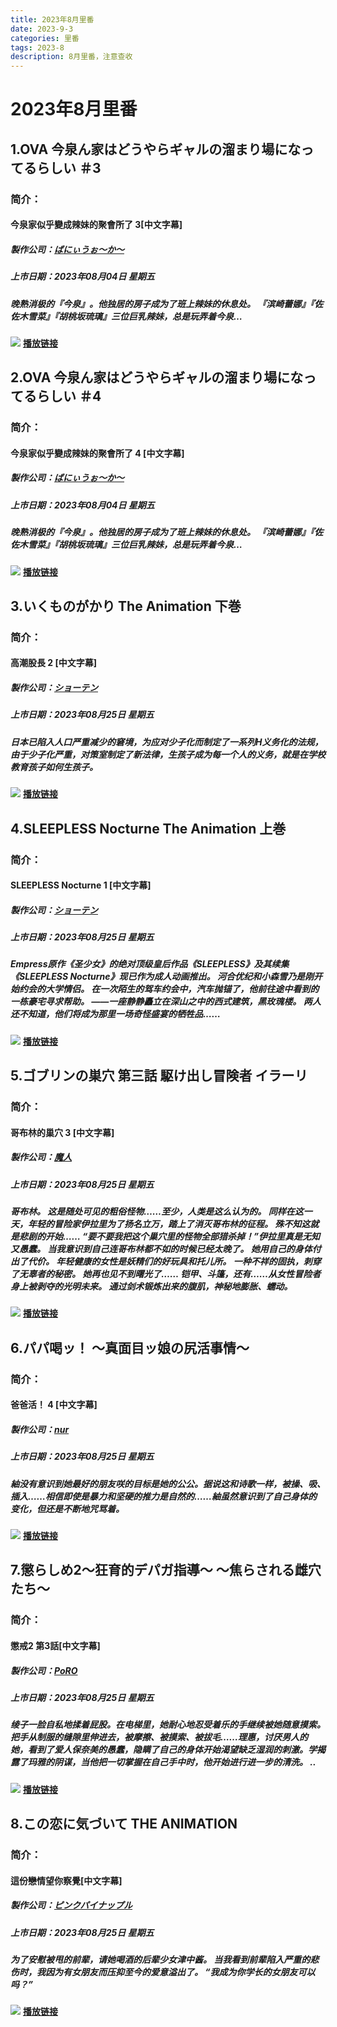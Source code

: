 ```yaml
---
title: 2023年8月里番
date: 2023-9-3
categories: 里番
tags: 2023-8
description: 8月里番，注意查收
---
```

# 2023年8月里番

## 1.OVA 今泉ん家はどうやらギャルの溜まり場になってるらしい ＃3
### **简介：**
#### 今泉家似乎變成辣妹的聚會所了 3[中文字幕]
##### 製作公司：[ばにぃうぉ～か～](https://hanime1.me/search?genre=裏番&brands[]=ばにぃうぉ～か～)
##### 上市日期：2023年08月04日 星期五
##### 晚熟消极的『今泉』。他独居的房子成为了班上辣妹的休息处。 『滨崎蕾娜』『佐佐木雪菜』『胡桃坂琉璃』三位巨乳辣妹，总是玩弄着今泉…
![](https://cdn.jsdelivr.net/gh/nmyo/pictures@main/newOVA%20%E4%BB%8A%E6%B3%89%E3%82%93%E5%AE%B6%E3%81%AF%E3%81%A9%E3%81%86%E3%82%84%E3%82%89%E3%82%AE%E3%83%A3%E3%83%AB%E3%81%AE%E6%BA%9C%E3%81%BE%E3%82%8A%E5%A0%B4%E3%81%AB%E3%81%AA%E3%81%A3%E3%81%A6%E3%82%8B%E3%82%89%E3%81%97%E3%81%84%20%EF%BC%833%20%5B%E4%B8%AD%E6%96%87%E5%AD%97%E5%B9%95%5D.png)
**[播放链接](https://hanime1.me/watch?v=39810)**

## 2.OVA 今泉ん家はどうやらギャルの溜まり場になってるらしい ＃4
### **简介：**
#### 今泉家似乎變成辣妹的聚會所了 4 [中文字幕]
##### 製作公司：[ばにぃうぉ～か～](https://hanime1.me/search?genre=裏番&brands[]=ばにぃうぉ～か～)
##### 上市日期：2023年08月04日 星期五
##### 晚熟消极的『今泉』。他独居的房子成为了班上辣妹的休息处。 『滨崎蕾娜』『佐佐木雪菜』『胡桃坂琉璃』三位巨乳辣妹，总是玩弄着今泉…
![](https://cdn.jsdelivr.net/gh/nmyo/pictures@main/newOVA%20%E4%BB%8A%E6%B3%89%E3%82%93%E5%AE%B6%E3%81%AF%E3%81%A9%E3%81%86%E3%82%84%E3%82%89%E3%82%AE%E3%83%A3%E3%83%AB%E3%81%AE%E6%BA%9C%E3%81%BE%E3%82%8A%E5%A0%B4%E3%81%AB%E3%81%AA%E3%81%A3%E3%81%A6%E3%82%8B%E3%82%89%E3%81%97%E3%81%84%20%EF%BC%834%20%5B%E4%B8%AD%E6%96%87%E5%AD%97%E5%B9%95%5D.png)
**[播放链接](https://hanime1.me/watch?v=39811)**

## 3.いくものがかり The Animation 下巻
### **简介：**
#### 高潮股長 2 [中文字幕]
##### 製作公司：[ショーテン](https://hanime1.me/search?genre=裏番&brands[]=ショーテン)
##### 上市日期：2023年08月25日 星期五
##### 日本已陷入人口严重减少的窘境，为应对少子化而制定了一系列H义务化的法规，由于少子化严重，对策室制定了新法律，生孩子成为每一个人的义务，就是在学校教育孩子如何生孩子。
![](https://cdn.jsdelivr.net/gh/nmyo/pictures@main/new%E3%81%84%E3%81%8F%E3%82%82%E3%81%AE%E3%81%8C%E3%81%8B%E3%82%8A%20The%20Animation%20%E4%B8%8B%E5%B7%BB%20%5B%E4%B8%AD%E6%96%87%E5%AD%97%E5%B9%95%5D.png)
**[播放链接](https://hanime1.me/watch?v=39542)**

## 4.SLEEPLESS Nocturne The Animation 上巻
### **简介：**
#### SLEEPLESS Nocturne 1 [中文字幕]
##### 製作公司：[ショーテン](https://hanime1.me/search?genre=裏番&brands[]=ショーテン)
##### 上市日期：2023年08月25日 星期五
##### Empress原作《圣少女》的绝对顶级皇后作品《SLEEPLESS》及其续集《SLEEPLESS Nocturne》现已作为成人动画推出。 河合优纪和小森雪乃是刚开始约会的大学情侣。 在一次陌生的驾车约会中，汽车抛锚了，他前往途中看到的一栋豪宅寻求帮助。 ——一座静静矗立在深山之中的西式建筑，黑玫瑰楼。 两人还不知道，他们将成为那里一场奇怪盛宴的牺牲品……
![](https://cdn.jsdelivr.net/gh/nmyo/pictures@main/newSLEEPLESS%20Nocturne%20The%20Animation%20%E4%B8%8A%E5%B7%BB.png)
**[播放链接](https://hanime1.me/watch?v=39853)**

## 5.ゴブリンの巣穴 第三話 駆け出し冒険者 イラーリ
### **简介：**
#### 哥布林的巢穴 3 [中文字幕]
##### 製作公司：[魔人](https://hanime1.me/search?genre=裏番&brands[]=魔人)
##### 上市日期：2023年08月25日 星期五
##### 哥布林。 这是随处可见的粗俗怪物……至少，人类是这么认为的。 同样在这一天，年轻的冒险家伊拉里为了扬名立万，踏上了消灭哥布林的征程。 殊不知这就是悲剧的开始…… “要不要我把这个巢穴里的怪物全部猎杀掉！”伊拉里真是无知又愚蠢。 当我意识到自己连哥布林都不如的时候已经太晚了。 她用自己的身体付出了代价。 年轻健康的女性是妖精们的好玩具和托儿所。 一种不祥的固执，刺穿了无辜者的秘密。 她再也见不到曙光了…… 铠甲、斗篷，还有……从女性冒险者身上被剥夺的光明未来。 通过剑术锻炼出来的腹肌，神秘地膨胀、蠕动。
![](https://cdn.jsdelivr.net/gh/nmyo/pictures@main/new%E3%82%B4%E3%83%96%E3%83%AA%E3%83%B3%E3%81%AE%E5%B7%A3%E7%A9%B4%20%E7%AC%AC%E4%B8%89%E8%A9%B1%20%E9%A7%86%E3%81%91%E5%87%BA%E3%81%97%E5%86%92%E9%99%BA%E8%80%85%20%E3%82%A4%E3%83%A9%E3%83%BC%E3%83%AA%20%5B%E4%B8%AD%E6%96%87%E5%AD%97%E5%B9%95%5D.png)
**[播放链接](https://hanime1.me/watch?v=39854)**

## 6.パパ喝ッ！ ～真面目ッ娘の尻活事情～
### **简介：**
#### 爸爸活！ 4 [中文字幕]
##### 製作公司：[nur](https://hanime1.me/search?genre=裏番&brands[]=nur)
##### 上市日期：2023年08月25日 星期五
##### 紬没有意识到她最好的朋友咲的目标是她的公公。据说这和诗歌一样，被操、吸、插入……相信即使是暴力和坚硬的推力是自然的……紬虽然意识到了自己身体的变化，但还是不断地咒骂着。
![](https://cdn.jsdelivr.net/gh/nmyo/pictures@main/new%E3%83%91%E3%83%91%E5%96%9D%E3%83%83%EF%BC%81%20%EF%BD%9E%E7%9C%9F%E9%9D%A2%E7%9B%AE%E3%83%83%E5%A8%98%E3%81%AE%E5%B0%BB%E6%B4%BB%E4%BA%8B%E6%83%85%EF%BD%9E.png)
**[播放链接](https://hanime1.me/watch?v=39855)**

## 7.懲らしめ2～狂育的デパガ指導～ ～焦らされる雌穴たち～
### **简介：**
#### 懲戒2 第3話[中文字幕]
##### 製作公司：[PoRO](https://hanime1.me/search?genre=裏番&brands[]=PoRO)
##### 上市日期：2023年08月25日 星期五
##### 绫子一脸自私地揉着屁股。在电梯里，她耐心地忍受着乐的手继续被她随意摸索。把手从制服的缝隙里伸进去，被摩擦、被摸索、被拔毛……理惠，讨厌男人的她，看到了爱人保奈美的愚蠢，隐瞒了自己的身体开始渴望缺乏湿润的刺激。学揭露了玛雅的阴谋，当他把一切掌握在自己手中时，他开始进行进一步的清洗。 ..
![](https://cdn.jsdelivr.net/gh/nmyo/pictures@main/new%E6%87%B2%E3%82%89%E3%81%97%E3%82%812%EF%BD%9E%E7%8B%82%E8%82%B2%E7%9A%84%E3%83%87%E3%83%91%E3%82%AC%E6%8C%87%E5%B0%8E%EF%BD%9E%20%EF%BD%9E%E7%84%A6%E3%82%89%E3%81%95%E3%82%8C%E3%82%8B%E9%9B%8C%E7%A9%B4%E3%81%9F%E3%81%A1%EF%BD%9E%20%5B%E4%B8%AD%E6%96%87%E5%AD%97%E5%B9%95%5D.png)
**[播放链接](https://hanime1.me/watch?v=39856)**

## 8.この恋に気づいて THE ANIMATION
### **简介：**
#### 這份戀情望你察覺[中文字幕]
##### 製作公司：[ピンクパイナップル](https://hanime1.me/search?genre=裏番&brands[]=ピンクパイナップル)
##### 上市日期：2023年08月25日 星期五
##### 为了安慰被甩的前辈，请她喝酒的后辈少女津中酱。 当我看到前辈陷入严重的悲伤时，我因为有女朋友而压抑至今的爱意溢出了。 “我成为你学长的女朋友可以吗？”
![](https://cdn.jsdelivr.net/gh/nmyo/pictures@main/new%E3%81%93%E3%81%AE%E6%81%8B%E3%81%AB%E6%B0%97%E3%81%A5%E3%81%84%E3%81%A6%20THE%20ANIMATION%20%5B%E4%B8%AD%E6%96%87%E5%AD%97%E5%B9%95%5D.png)
**[播放链接](https://hanime1.me/watch?v=39857)**
